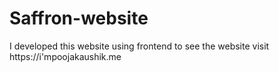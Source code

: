 # Saffron-website
I developed  this website using frontend to see the website visit https://i'mpoojakaushik.me
